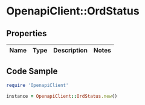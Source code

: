 # OpenapiClient::OrdStatus

## Properties

Name | Type | Description | Notes
------------ | ------------- | ------------- | -------------

## Code Sample

```ruby
require 'OpenapiClient'

instance = OpenapiClient::OrdStatus.new()
```


